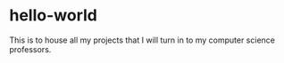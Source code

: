 # hello-world
This is to house all my projects that I will turn in to my computer science professors.
